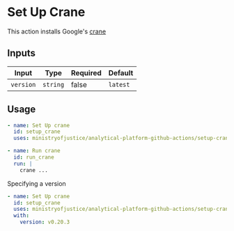 # Set Up Crane

This action installs Google's [crane](https://github.com/google/go-containerregistry/tree/main/cmd/crane)

## Inputs

| Input     | Type     | Required | Default  |
| --------- | -------- | -------- | -------- |
| `version` | `string` | false    | `latest` |

## Usage

```yaml
- name: Set Up crane
  id: setup_crane
  uses: ministryofjustice/analytical-platform-github-actions/setup-crane@<commit SHA> # <version>

- name: Run crane
  id: run_crane
  run: |
    crane ...
```

Specifying a version

```yaml
- name: Set Up crane
  id: setup_crane
  uses: ministryofjustice/analytical-platform-github-actions/setup-crane@<commit SHA> # <version>
  with:
    version: v0.20.3
```
